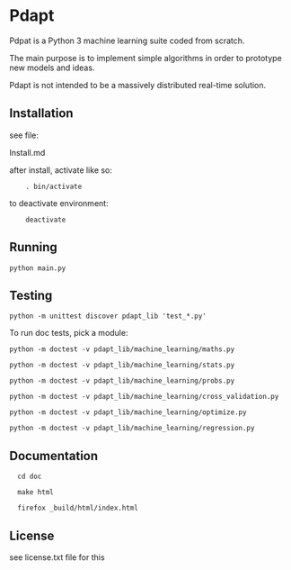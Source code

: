 Pdapt
==============================

Pdpat is a Python 3 machine learning suite coded from scratch.

The main purpose is to implement simple algorithms in order to
prototype new models and ideas.

Pdapt is not intended to be a massively distributed real-time solution.


Installation
-----------------

see file:

  Install.md

after install, activate like so:

        . bin/activate


to deactivate environment:

        deactivate


Running
-----------------

    python main.py


Testing
-----------------

    python -m unittest discover pdapt_lib 'test_*.py'

To run doc tests, pick a module:

    python -m doctest -v pdapt_lib/machine_learning/maths.py

    python -m doctest -v pdapt_lib/machine_learning/stats.py

    python -m doctest -v pdapt_lib/machine_learning/probs.py

    python -m doctest -v pdapt_lib/machine_learning/cross_validation.py

    python -m doctest -v pdapt_lib/machine_learning/optimize.py

    python -m doctest -v pdapt_lib/machine_learning/regression.py

Documentation
---------------

      cd doc

      make html

      firefox _build/html/index.html


License
---------------

see license.txt file for this




